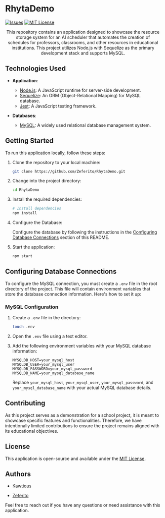 # RhytaDemo

[issues-shield]: https://img.shields.io/github/issues/Zeferito/RhytaDemo.svg?style=for-the-badge

[issues-url]: https://github.com/Zeferito/RhytaDemo/issues

[license-shield]: https://img.shields.io/github/license/Zeferito/RhytaDemo.svg?style=for-the-badge

[license-url]: https://github.com/Zeferito/RhytaDemo/blob/master/LICENSE

[![Issues][issues-shield]][issues-url]
[![MIT License][license-shield]][license-url]

<div align="center">
    <p align="center">
        This repository contains an application designed to showcase the resource storage system for an AI scheduler that automates the creation of schedules for professors, classrooms, and other resources in educational institutions. This project utilizes Node.js with Sequelize as the primary development stack and supports MySQL.
    </p>
</div>

## Technologies Used

- **Application**:
    - [Node.js](https://nodejs.org/): A JavaScript runtime for server-side development.
    - [Sequelize](https://sequelize.org/): An ORM (Object-Relational Mapping) for MySQL database.
    - [Jest](https://jestjs.io/): A JavaScript testing framework.

- **Databases**:
    - [MySQL](https://www.mysql.com/): A widely used relational database management system.

## Getting Started

To run this application locally, follow these steps:

1. Clone the repository to your local machine:

    ```bash
    git clone https://github.com/Zeferito/RhytaDemo.git
    ```

2. Change into the project directory:

    ```bash
    cd RhytaDemo
    ```

3. Install the required dependencies:

    ```bash
    # Install dependencies
    npm install
    ```

4. Configure the Database:

   Configure the database by following the instructions in the [Configuring Database Connections](#configuring-database-connections) section of this README.

5. Start the application:

    ```bash
    npm start
    ```

## Configuring Database Connections

To configure the MySQL connection, you must create a `.env` file in the root directory of the project. This file will contain environment variables that store the database connection information. Here's how to set it up:

### MySQL Configuration

1. Create a `.env` file in the directory:

    ```bash
    touch .env
    ```

2. Open the `.env` file using a text editor.

3. Add the following environment variables with your MySQL database information:

    ```plaintext
    MYSQLDB_HOST=your_mysql_host
    MYSQLDB_USER=your_mysql_user
    MYSQLDB_PASSWORD=your_mysql_password
    MYSQLDB_NAME=your_mysql_database_name
    ```

   Replace `your_mysql_host`, `your_mysql_user`, `your_mysql_password`, and `your_mysql_database_name` with your actual
   MySQL database details.

## Contributing

As this project serves as a demonstration for a school project, it is meant to showcase specific features and
functionalities. Therefore, we have intentionally limited contributions to ensure the project remains aligned with its
educational objectives.

## License

This application is open-source and available under the [MIT License](LICENSE).

## Authors

- [Kawtious](https://github.com/Kawtious)

- [Zeferito](https://github.com/Zeferito)

Feel free to reach out if you have any questions or need assistance with this application.
